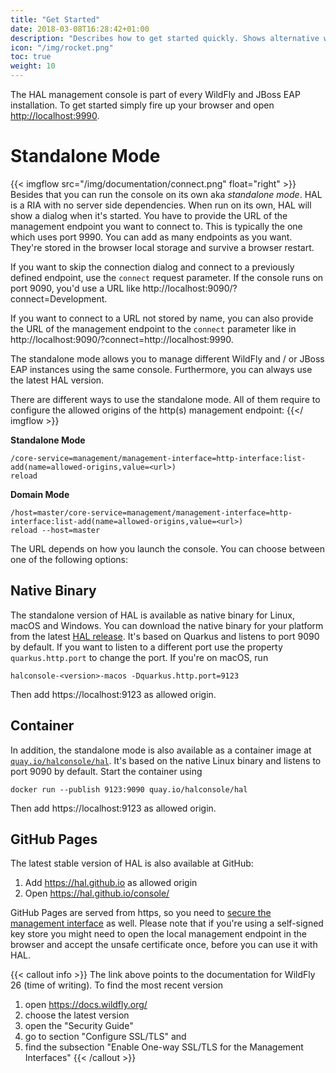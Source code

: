 ```yaml
---
title: "Get Started"
date: 2018-03-08T16:28:42+01:00
description: "Describes how to get started quickly. Shows alternative ways to launch and use the console."
icon: "/img/rocket.png"
toc: true
weight: 10
---
```

The HAL management console is part of every WildFly and JBoss EAP installation. To get started simply fire up your browser and open [http://localhost:9990](http://localhost:9990). 

# Standalone Mode

{{< imgflow src="/img/documentation/connect.png" float="right" >}}
Besides that you can run the console on its own aka *standalone mode*. HAL is a RIA with no server side dependencies. When run on its own, HAL will show a dialog when it's started. You have to provide the URL of the management endpoint you want to connect to. This is typically the one which uses port 9990. You can add as many endpoints as you want. They're stored in the browser local storage and survive a browser restart. 

If you want to skip the connection dialog and connect to a previously defined endpoint, use the `connect` request parameter. If the console runs on port 9090, you'd use a URL like http://localhost:9090/?connect=Development.

If you want to connect to a URL not stored by name, you can also provide the URL of the management endpoint to the `connect` parameter like in http://localhost:9090/?connect=http://localhost:9990.

The standalone mode allows you to manage different WildFly and / or JBoss EAP instances using the same console. Furthermore, you can always use the latest HAL version.

There are different ways to use the standalone mode. All of them require to configure the allowed origins of the http(s) management endpoint:
{{</ imgflow >}}

**Standalone Mode**

```shell
/core-service=management/management-interface=http-interface:list-add(name=allowed-origins,value=<url>)
reload
```
**Domain Mode**

```shell
/host=master/core-service=management/management-interface=http-interface:list-add(name=allowed-origins,value=<url>)
reload --host=master
``` 

The URL depends on how you launch the console. You can choose between one of the following options:

## Native Binary

The standalone version of HAL is available as native binary for Linux, macOS and Windows. You can download the native binary for your platform from the latest [HAL release](https://github.com/hal/console/releases). It's based on Quarkus and listens to port 9090 by default. If you want to listen to a different port use the property `quarkus.http.port` to change the port. If you're on macOS, run 

```shell
halconsole-<version>-macos -Dquarkus.http.port=9123
```

Then add https://localhost:9123 as allowed origin.

## Container

In addition, the standalone mode is also available as a container image at [`quay.io/halconsole/hal`](https://quay.io/repository/halconsole/hal). It's based on the native Linux binary and listens to port 9090 by default. Start the container using 

```shell
docker run --publish 9123:9090 quay.io/halconsole/hal
```

Then add https://localhost:9123 as allowed origin. 

## GitHub Pages

The latest stable version of HAL is also available at GitHub:

1. Add https://hal.github.io as allowed origin
1. Open https://hal.github.io/console/

GitHub Pages are served from https, so you need to [secure the management interface](https://docs.wildfly.org/26/WildFly_Elytron_Security.html#enable-one-way-ssltls-for-the-management-interfaces) as well. Please note that if you're using a self-signed key store you might need to open the local management endpoint in the browser and accept the unsafe certificate once, before you can use it with HAL.

{{< callout info >}}
The link above points to the documentation for WildFly 26 (time of writing). To find the most recent version

1. open https://docs.wildfly.org/
1. choose the latest version
1. open the "Security Guide" 
1. go to section "Configure SSL/TLS" and 
1. find the subsection "Enable One-way SSL/TLS for the Management Interfaces"
{{< /callout >}}
